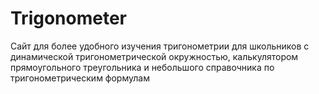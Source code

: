 # Trigonometer
Сайт для более удобного изучения тригонометрии для школьников с динамической тригонометрической окружностью, калькулятором прямоугольного треугольника и небольшого справочника по тригонометрическим формулам

